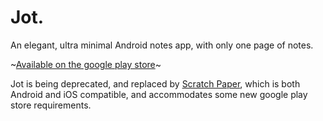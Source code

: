 # Jot.

An elegant, ultra minimal Android notes app, with only one page of notes.

~[Available on the google play store](https://play.google.com/store/apps/details?id=com.hamandeggs.jot)~

Jot is being deprecated, and replaced by [Scratch Paper](https://github.com/Gamemackerel/scratch-paper-mobile-app/tree/main), which is both Android and iOS compatible, and accommodates some new google play store requirements.

